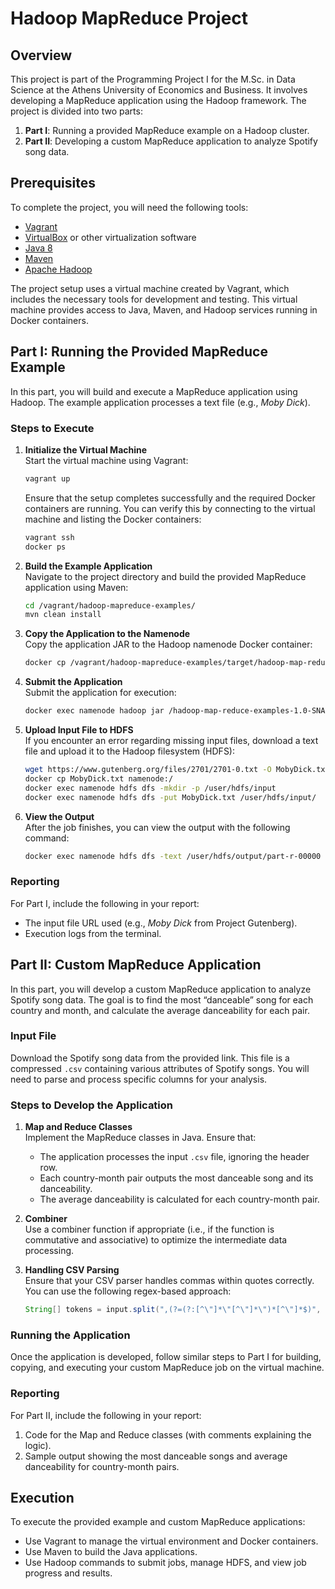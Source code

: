 # Hadoop MapReduce Project

## Overview

This project is part of the Programming Project I for the M.Sc. in Data Science at the Athens University of Economics and Business. It involves developing a MapReduce application using the Hadoop framework. The project is divided into two parts:
1. **Part I**: Running a provided MapReduce example on a Hadoop cluster.
2. **Part II**: Developing a custom MapReduce application to analyze Spotify song data.

## Prerequisites

To complete the project, you will need the following tools:
- [Vagrant](https://www.vagrantup.com/)
- [VirtualBox](https://www.virtualbox.org/) or other virtualization software
- [Java 8](https://www.oracle.com/java/technologies/javase-jdk8-downloads.html)
- [Maven](https://maven.apache.org/)
- [Apache Hadoop](https://hadoop.apache.org/)

The project setup uses a virtual machine created by Vagrant, which includes the necessary tools for development and testing. This virtual machine provides access to Java, Maven, and Hadoop services running in Docker containers.

## Part I: Running the Provided MapReduce Example

In this part, you will build and execute a MapReduce application using Hadoop. The example application processes a text file (e.g., *Moby Dick*).

### Steps to Execute

1. **Initialize the Virtual Machine**  
   Start the virtual machine using Vagrant:

   ```bash
   vagrant up
   ```

   Ensure that the setup completes successfully and the required Docker containers are running. You can verify this by connecting to the virtual machine and listing the Docker containers:

   ```bash
   vagrant ssh
   docker ps
   ```

2. **Build the Example Application**  
   Navigate to the project directory and build the provided MapReduce application using Maven:

   ```bash
   cd /vagrant/hadoop-mapreduce-examples/
   mvn clean install
   ```

3. **Copy the Application to the Namenode**  
   Copy the application JAR to the Hadoop namenode Docker container:

   ```bash
   docker cp /vagrant/hadoop-mapreduce-examples/target/hadoop-map-reduce-examples-1.0-SNAPSHOT-jar-with-dependencies.jar namenode:/
   ```

4. **Submit the Application**  
   Submit the application for execution:

   ```bash
   docker exec namenode hadoop jar /hadoop-map-reduce-examples-1.0-SNAPSHOT-jar-with-dependencies.jar
   ```

5. **Upload Input File to HDFS**  
   If you encounter an error regarding missing input files, download a text file and upload it to the Hadoop filesystem (HDFS):

   ```bash
   wget https://www.gutenberg.org/files/2701/2701-0.txt -O MobyDick.txt
   docker cp MobyDick.txt namenode:/
   docker exec namenode hdfs dfs -mkdir -p /user/hdfs/input
   docker exec namenode hdfs dfs -put MobyDick.txt /user/hdfs/input/
   ```

6. **View the Output**  
   After the job finishes, you can view the output with the following command:

   ```bash
   docker exec namenode hdfs dfs -text /user/hdfs/output/part-r-00000 | head -100
   ```

### Reporting

For Part I, include the following in your report:
- The input file URL used (e.g., *Moby Dick* from Project Gutenberg).
- Execution logs from the terminal.

## Part II: Custom MapReduce Application

In this part, you will develop a custom MapReduce application to analyze Spotify song data. The goal is to find the most “danceable” song for each country and month, and calculate the average danceability for each pair.

### Input File

Download the Spotify song data from the provided link. This file is a compressed `.csv` containing various attributes of Spotify songs. You will need to parse and process specific columns for your analysis.

### Steps to Develop the Application

1. **Map and Reduce Classes**  
   Implement the MapReduce classes in Java. Ensure that:
   - The application processes the input `.csv` file, ignoring the header row.
   - Each country-month pair outputs the most danceable song and its danceability.
   - The average danceability is calculated for each country-month pair.

2. **Combiner**  
   Use a combiner function if appropriate (i.e., if the function is commutative and associative) to optimize the intermediate data processing.

3. **Handling CSV Parsing**  
   Ensure that your CSV parser handles commas within quotes correctly. You can use the following regex-based approach:

   ```java
   String[] tokens = input.split(",(?=(?:[^\"]*\"[^\"]*\")*[^\"]*$)", -1);
   ```

### Running the Application

Once the application is developed, follow similar steps to Part I for building, copying, and executing your custom MapReduce job on the virtual machine.

### Reporting

For Part II, include the following in your report:
1. Code for the Map and Reduce classes (with comments explaining the logic).
2. Sample output showing the most danceable songs and average danceability for country-month pairs.

## Execution

To execute the provided example and custom MapReduce applications:
- Use Vagrant to manage the virtual environment and Docker containers.
- Use Maven to build the Java applications.
- Use Hadoop commands to submit jobs, manage HDFS, and view job progress and results.
